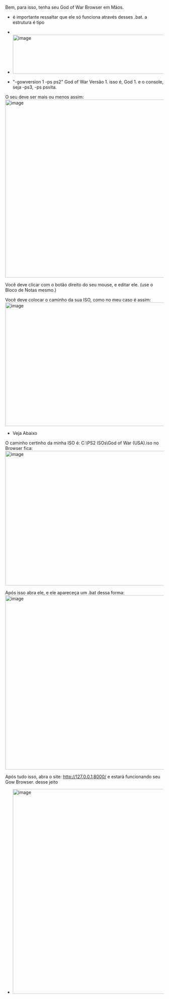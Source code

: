 Bem, para isso, tenha seu God of War Browser em Mãos.

- é importante ressaltar que ele só funciona através desses .bat. a estrutura é tipo
- 
- <img width="642" height="124" alt="image" src="https://github.com/user-attachments/assets/cdbc2f5e-d5ee-4153-809c-e1e11f6dd8bc" />

- "-gowversion 1 -ps ps2" God of War Versão 1. isso é, God 1. e o console, seja -ps3, -ps psvita.

O seu deve ser mais ou menos assim: <img width="787" height="566" alt="image" src="https://github.com/user-attachments/assets/de38f56d-6c7f-4cf3-9574-5fe5b98e7e45" />

Você deve clicar com o botão direito do seu mouse, e editar ele. (use o Bloco de Notas mesmo.)

Você deve colocar o caminho da sua ISO, como no meu caso é assim: <img width="866" height="393" alt="image" src="https://github.com/user-attachments/assets/7b6e136f-f52b-4182-bfcd-144fe2963e33" />

- Veja Abaixo

O caminho certinho da minha ISO é: C:\PS2 ISOs\God of War (USA).iso no Browser fica: <img width="794" height="428" alt="image" src="https://github.com/user-attachments/assets/5bb8ccb5-817d-413a-bec6-a55f58d04639" />

Após isso abra ele, e ele apareceça um .bat dessa forma: <img width="1000" height="554" alt="image" src="https://github.com/user-attachments/assets/067eea1e-56c4-4029-af74-d7785d924fb6" />

Após tudo isso, abra o site: http://127.0.0.1:8000/ e estará funcionando seu Gow Browser. desse jeito 
- <img width="1262" height="651" alt="image" src="https://github.com/user-attachments/assets/fec2412b-9067-472e-9f68-ade62bda280a" />
